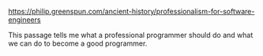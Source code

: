 https://philip.greenspun.com/ancient-history/professionalism-for-software-engineers


This passage tells me what a professional programmer should do and what we can do to become a good programmer.